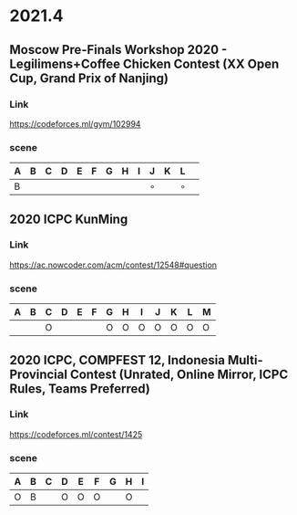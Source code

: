 # 2021.4

## Moscow Pre-Finals Workshop 2020 - Legilimens+Coffee Chicken Contest (XX Open Cup, Grand Prix of Nanjing)

### Link

https://codeforces.ml/gym/102994

### scene

| A    | B    | C    | D    | E    | F    | G    | H    | I    | J       | K    | L       |      |
| ---- | ---- | ---- | ---- | ---- | ---- | ---- | ---- | ---- | ------- | ---- | ------- | ---- |
| B    |      |      |      |      |      |      |      |      | $\circ$ |      | $\circ$ |      |

## 2020 ICPC KunMing

### Link

https://ac.nowcoder.com/acm/contest/12548#question

### scene

| A    | B    | C    | D    | E    | F    | G    | H    | I    | J    | K    | L    | M    |
| ---- | ---- | ---- | ---- | ---- | ---- | ---- | ---- | ---- | ---- | ---- | ---- | ---- |
|      |      | O    |      |      |      | O    | O    | O    | O    | O    | O    | O    |

## 2020 ICPC, COMPFEST 12, Indonesia Multi-Provincial Contest (Unrated, Online Mirror, ICPC Rules, Teams Preferred)

### Link

https://codeforces.ml/contest/1425

### scene

| A    | B    | C    | D    | E    | F    | G    | H    | I    |
| ---- | ---- | ---- | ---- | ---- | ---- | ---- | ---- | ---- |
| O    | B    |      | O    | O    | O    |      | O    |      |
